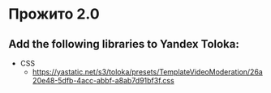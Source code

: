 # Прожито 2.0
## Add the following libraries to Yandex Toloka:
- CSS
  - https://yastatic.net/s3/toloka/presets/TemplateVideoModeration/26a20e48-5dfb-4acc-abbf-a8ab7d91bf3f.css
